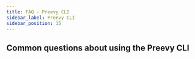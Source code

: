 ```yaml
---
title: FAQ - Preevy CLI
sidebar_label: Preevy CLI
sidebar_position: 15
---
```


## Common questions about using the Preevy CLI


